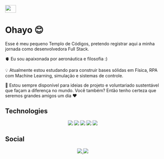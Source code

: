 
<div style="display: inline_block">
  
  <img aling=center height=25 width=35 src="https://cdn.jsdelivr.net/gh/devicons/devicon@latest/icons/python/python-original.svg" />
                       
</div>

# Ohayo 😊

Esse é meu pequeno Templo de Códigos, pretendo registrar aqui a minha jornada como desenvolvedora Full Stack.

🫀 Eu sou apaixonada por aeronáutica e filosofia :)

💡 Atualmente estou estudando para construir bases sólidas em Física, RPA com Machine Learning, simulação e sistemas de controle. 

🧠 Estou sempre disponível para ideias de projeto e voluntariado sustentável que façam a diferença no mundo. Você também? Então tenho certeza que seremos grandes amigos um dia ❤️

 ## Technologies

<div style="text-align: center;">
  <a>
    <img src="https://img.shields.io/badge/Python-14354C?style=for-the-badge&logo=python&logoColor=white" style="display: inline-block;">
  </a>

   <a>
    <img src="https://img.shields.io/badge/Flask-000000?style=for-the-badge&logo=flask&logoColor=white" style="display: inline-block;">
  </a>

  <a>
    <img src="https://img.shields.io/badge/JavaScript-323330?style=for-the-badge&logo=javascript&logoColor=F7DF1E" style="display: inline-block;">
  </a>

   <a>
    <img src="https://img.shields.io/badge/PHP-777BB4?style=for-the-badge&logo=php&logoColor=white" style="display: inline-block;">
  </a>

  <a>
    <img src="https://img.shields.io/badge/Java-ED8B00?style=for-the-badge&logo=openjdk&logoColor=white" style="display: inline-block;">
  </a>


  
  
</div>


 ## Social    

<div style="text-align: center;">
  <a href="https://www.youtube.com/@athenascode">
    <img src="https://img.shields.io/badge/YouTube-FF0000?style=for-the-badge&logo=youtube&logoColor=white" style="display: inline-block;">
  </a>

  <a href="https://www.linkedin.com/in/karen-gabriella-579843267/">
    <img src="https://img.shields.io/badge/LinkedIn-0077B5?style=for-the-badge&logo=linkedin&logoColor=white" style="display: inline-block;">
  </a>
</div>



